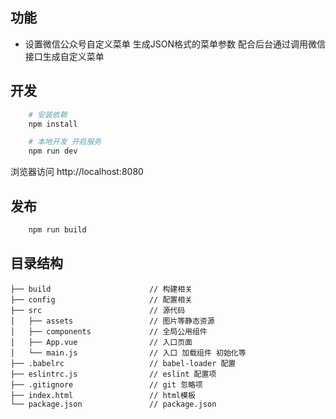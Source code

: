 ## 功能
- 设置微信公众号自定义菜单 生成JSON格式的菜单参数 配合后台通过调用微信接口生成自定义菜单

## 开发
```bash
    # 安装依赖
    npm install

    # 本地开发 开启服务
    npm run dev
```
浏览器访问 http://localhost:8080

## 发布
```bash
    npm run build
```
## 目录结构
```wechatmenu
├── build                      // 构建相关  
├── config                     // 配置相关
├── src                        // 源代码
│   ├── assets                 // 图片等静态资源
│   ├── components             // 全局公用组件
│   ├── App.vue                // 入口页面
│   └── main.js                // 入口 加载组件 初始化等
├── .babelrc                   // babel-loader 配置
├── eslintrc.js                // eslint 配置项
├── .gitignore                 // git 忽略项
├── index.html                 // html模板
└── package.json               // package.json

```

